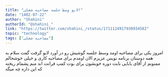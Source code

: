 ```yaml
---
title: "لایو وسط جلسه مصاحبه شغلی!"
date: "1402-07-22"
author: "Shahini"
authorId: "@shahini_"
link: "https://twitter.com/shahini_/status/1711124917930934582"
topic: "technology"
tags: ["مصاحبه شغلی"]
---
```


امروز یکی برای مصاحبه اومد وسط جلسه گوشیش رو در آورد لایو گرفت
گفت سلام به همه دوستان برنامه نویس عزیزم
الان اومدم برای مصاحبه کاری و خیلی خوشحالم
ممنونم از آقای بابایی بابت دوره خوبشون برای بوت کمپ فرانت اند
منم پشمام ریخته که این داره چه میگه
